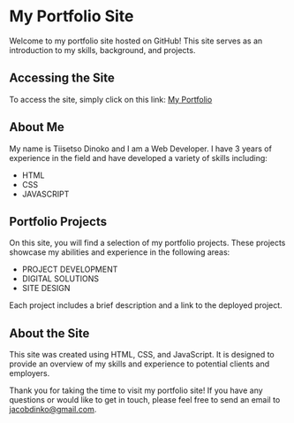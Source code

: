 # My Portfolio Site

Welcome to my portfolio site hosted on GitHub! This site serves as an introduction to my skills, background, and projects. 

## Accessing the Site

To access the site, simply click on this link: [My Portfolio](Dinokojt7.github.io)

## About Me

My name is Tiisetso Dinoko and I am a Web Developer. I have 3 years of experience in the field and have developed a variety of skills including:

- HTML
- CSS
- JAVASCRIPT

## Portfolio Projects

On this site, you will find a selection of my portfolio projects. These projects showcase my abilities and experience in the following areas:

- PROJECT DEVELOPMENT
- DIGITAL SOLUTIONS
- SITE DESIGN

Each project includes a brief description and a link to the deployed project.

## About the Site

This site was created using HTML, CSS, and JavaScript. It is designed to provide an overview of my skills and experience to potential clients and employers. 

Thank you for taking the time to visit my portfolio site! If you have any questions or would like to get in touch, please feel free to send an email to jacobdinko@gmail.com.
